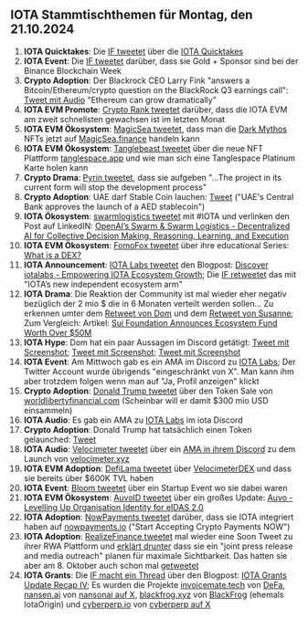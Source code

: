 ## IOTA Stammtischthemen für Montag, den 21.10.2024

1. **IOTA Quicktakes**: Die [IF tweetet](https://x.com/iota/status/1845766564726849828) über die [IOTA Quicktakes]()
2. **IOTA Event**: Die [IF tweetet](https://x.com/iota/status/1845787098411942395) darüber, dass sie Gold + Sponsor sind bei der Binance Blockchain Week
3. **Crypto Adoption**: Der Blackrock CEO Larry Fink "answers a Bitcoin/Ethereum/crypto question on the BlackRock Q3 earnings call": [Tweet mit Audio](https://x.com/AltcoinDailyio/status/1846044032658468984) "Ethereum can grow dramatically"
4. **IOTA EVM Promote**: [Crypto Rank tweetet](https://x.com/CryptoRank_io/status/1846001005743210740) darüber, dass die IOTA EVM am zweit schnellsten gewachsen ist im letzten Monat
5. **IOTA EVM Ökosystem**: [MagicSea tweetet](https://x.com/MagicSeaDEX/status/1846053391723909532), dass man die [Dark Mythos]() NFTs jetzt auf [MagicSea.finance](https://magicsea.finance/home) handeln kann
6. **IOTA EVM Ökosystem**: [Tanglebeast tweetet](https://x.com/tanglebeasts/status/1845850851279053298) über die neue NFT Plattform [tanglespace.app](https://www.tanglespace.app/collections) und wie man sich eine Tanglespace Platinum Karte holen kann
7. **Crypto Drama**: [Pyrin tweetet](https://x.com/PyrinNetwork/status/1846114810930266495), dass sie aufgeben "...The project in its current form will stop the development process"
8. **Crypto Adoption**: UAE darf Stable Coin lauchen: [Tweet](https://x.com/WatcherGuru/status/1846149651407237583) ("UAE's Central Bank approves the launch of a AED stablecoin")
9. **IOTA Ökosystem**: [swarmlogistics tweetet](https://x.com/SwarmLogistics/status/1846157131466097143) mit #IOTA und verlinken den Post auf LinkedIN: [OpenAI’s Swarm & Swarm Logistics - Decentralized AI for Collective Decision Making, Reasoning, Learning, and Execution](https://www.linkedin.com/pulse/openais-swarm-logistics-decentralized-ai-collective-damir-dulovic-pezge/)
10. **IOTA EVM Ökosystem**: [FomoFox tweetet](https://x.com/FOMO_Fox/status/1846159230094463311) über ihre educational Series: [What is a DEX?](https://fomofox.info/education/dex-and-cex-understanding-the-cryptocurrency-exchanges/)
11. **IOTA Announcement**: [IOTA Labs tweetet](https://x.com/iotalabs_/status/1846176018819682672) den Blogpost: [Discover iotalabs - Empowering IOTA Ecosystem Growth](https://blog.iotalabs.io/discover-iotalabs/); Die [IF retweetet](https://x.com/iota/status/1846178742290239683) das mit "IOTA’s new independent ecosystem arm"
12. **IOTA Drama**: Die Reaktion der Community ist mal wieder eher negativ bezüglich der 2 mio $ die in 6 Monaten verteilt werden sollen... Zu erkennen umter dem [Retweet von Dom](https://x.com/DomSchiener/status/1846184391082402083) und dem [Retweet von Susanne](https://x.com/SusanneKrone/status/1846178044538405225); Zum Vergleich: Artikel: [Sui Foundation Announces Ecosystem Fund Worth Over $50M](https://decrypt.co/200295/sui-foundation-announces-ecosystem-fund-worth-over-50m)
13. **IOTA Hype**: Dom hat ein paar Aussagen im Discord getätigt: [Tweet mit Screenshot](https://x.com/Vrom14286662/status/1846231974953746652); [Tweet mit Screenshot](https://x.com/RemSchu/status/1846303938296906032); [Tweet mit Screenshot](https://x.com/RemSchu/status/1846303938296906032)
14. **IOTA Event**: Am Mittwoch gab es ein AMA im Discord zu [IOTA Labs](https://x.com/iotalabs_); Der Twitter Account wurde übrigends "eingeschränkt von X". Man kann ihm aber trotzdem folgen wenn man auf "Ja, Profil anzeigen" klickt
15. **Crypto Adoption**: [Donald Trump tweetet](https://x.com/realDonaldTrump/status/1846326266011762820) über den Token Sale von [worldlibertyfinancial.com](https://www.worldlibertyfinancial.com/) (Scheinbar will er damit $300 mio USD einsammeln)
16. **IOTA Audio**: Es gab ein AMA zu [IOTA Labs](https://x.com/iotalabs_) im iota Discord
17. **Crypto Adoption**: Donald Trump hat tatsächlich einen Token gelaunched: [Tweet](https://x.com/realDonaldTrump/status/1846326266011762820)
18. **IOTA Audio**: [Velocimeter tweetet](https://x.com/VelocimeterDEX/status/1846602025154629664) über ein [AMA in ihrem Discord](https://t.co/3GYEgksyuV) zu dem Launch von [velocimeter.xyz](http://velocimeter.xyz/)
19. **IOTA EVM Adoption**: [DefiLama tweetet](https://x.com/DefiLlama/status/1846712497379643903) über [VelocimeterDEX](https://x.com/VelocimeterDEX) und dass sie bereits über $600K TVL haben
20. **IOTA Event**: [Bloom tweetet](https://x.com/bloomwalletio/status/1846635747937583333) über ein Startup Event wo sie dabei waren
21. **IOTA EVM Ökosystem**: [AuvoID tweetet](https://x.com/AuvoDigital/status/1846894579880022338) über ein großes Update: [Auvo - Levelling Up Organisation Identity for eIDAS 2.0](https://auvo.io/auvo-levelling-up-organisation-identity-for-eidas-2-0/)
22. **IOTA Adoption**: [NowPayments tweetet](https://x.com/NOWPayments_io/status/1846941268498063611) darüber, dass sie IOTA integriert haben auf [nowpayments.io](https://nowpayments.io/) ("Start Accepting Crypto Payments NOW")
23. **IOTA Adoption**: [RealizeFinance tweetet](https://x.com/realizefinance/status/1846904587682296083) mal wieder eine Soon Tweet zu ihrer RWA Plattform und [erklärt drunter](https://x.com/realizefinance/status/1847186417929035900) dass sie ein "joint press release and media outreach" planen für maximale Sichtbarkeit. Das hatten sie aber am 8. Oktober auch schon mal [getweetet](https://x.com/realizefinance/status/1843712051069464583)
24. **IOTA Grants**: Die [IF macht ein Thread](https://x.com/iota/status/1846898971354050674) über den Blogpost: [IOTA Grants Update Recap IV](https://blog.iota.org/iota-grants-update-recap-4/); Es wurden die Projekte [invoicemate.tech](https://www.invoicemate.tech/?ref=blog.iota.org) von [DeFa](https://x.com/defaprimitive?ref=blog.iota.org), [nansen.ai](https://www.nansen.ai/?ref=blog.iota.org) von [nansonai auf X](https://x.com/nansen_ai?ref=blog.iota.org), [blackfrog.xyz](https://blackfrog.xyz/?ref=blog.iota.org) von [BlackFrog](https://x.com/BlackFrog_xyz?ref=blog.iota.org) (ehemals IotaOrigin) und [cyberperp.io](https://cyberperp.io/?ref=blog.iota.org) von [cyberperp auf X](https://x.com/cyberperp?ref=blog.iota.org)
